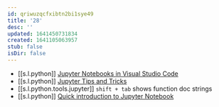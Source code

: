 ```yaml
---
id: qriwuzqcfxibtn2bi1sye49
title: '28'
desc: ''
updated: 1641450731834
created: 1641105063957
stub: false
isDir: false
---
```



-  [[s.l.python]] [Jupyter Notebooks in Visual Studio Code][1]
  -  [[s.l.python]] [Jupyter Tips and Tricks][2]
- [[s.l.python.tools.jupyter]] `shift + tab` shows function doc strings
-  [[s.l.python]] [Quick introduction to Jupyter Notebook][3]


[1]: https://youtu.be/FSdIoJdSnig
[2]: https://youtu.be/2eCHD6f_phE
[3]: https://youtu.be/jZ952vChhuI
